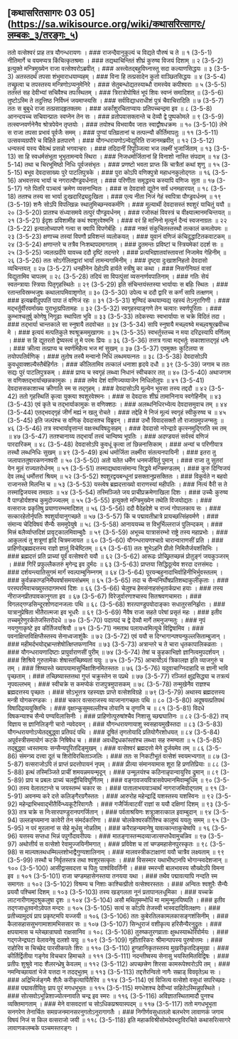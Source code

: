 ## [कथासरितसागरः 03 05] (https://sa.wikisource.org/wiki/कथासरित्सागरः/लम्बकः_३/तरङ्गः_५)

ततो वत्सेश्वरं प्राह तत्र यौगन्धरायणः । ### राजन्दैवानुकूल्यं च विद्यते पौरुषं च ते ॥ १ (3-5-1)
नीतिमार्गे च वयमप्यत्र किंचित्कृतश्रमाः । ### तद्यथाचिन्तितं शीघ्रं कुरुष्व विजयं दिशाम् ॥ २ (3-5-2)
इत्युक्ते मन्त्रिमुख्येन राजा वत्सेश्वरोऽब्रवीत् । ### अस्त्वेतद्बहुविघ्नास्तु सदा कल्याणसिद्धयः ॥ ३ (3-5-3)
अतस्तदर्थं तपसा शंभुमाराधयाम्यहम् । ### विना हि तत्प्रसादेन कुतो वाञ्छितसिद्धयः ॥ ४ (3-5-4)
तच्छ्रुत्वा च तपस्तस्य मन्त्रिणोऽप्यनुमेनिरे । ### सेतुबन्धोद्यतस्याब्धौ रामस्येव कपीश्वराः ॥ ५ (3-5-5)
ततस्तं सह देवीभ्यां सचिवैश्च तपःस्थितम् । ### त्रिरात्रोपोषितं भूपं शिवः स्वप्नं समादिशत् ॥  (3-5-6)
तुष्टोऽस्मि ते तदुत्तिष्ठ निर्विघ्नं जयमाप्स्यसि । ### सर्वविद्याधराधीशं पुत्रं चैवाचिरादिति ॥ ७ (3-5-7)
ततः स बुबुधे राजा तत्प्रसादहृतक्लमः । ### अर्कांशुरचिताप्यायः प्रतिपच्चन्द्रमा इव ॥ ८ (3-5-8)
आनन्दयच्च सचिवान्प्रातः स्वप्नेन तेन सः । ### व्रतोपवासक्लान्ते च देव्यौ द्वे पुष्पकोमले ॥ ९ (3-5-9)
तत्स्वप्नवर्णनेनैव श्रोत्रपेयेन तृप्तयोः । ### तयोश्च विभवायैव जातः स्वाद्वौषधक्रमः ॥ १० (3-5-10)
लेभे स राजा तपसा प्रभावं पूर्वजैः समम् । ### पुण्यां पतिव्रतानां च तत्पत्न्यौ कीर्तिमापतुः ॥ ११ (3-5-11)
उत्सवव्यग्रपौरे च विहिते व्रतपारणे । ### यौगन्धरायणोऽन्येद्युरिति राजानमब्रवीत् ॥ १२ (3-5-12)
धन्यस्त्वं यस्य चैवेत्थं प्रसन्नो भगवान्हरः । ### तदिदानीं रिपूञ्जित्वा भज लक्ष्मीं भुजार्जिताम् ॥ १३ (3-5-13)
सा हि स्वधर्मसंभूता भूभृतामन्वये स्थिरा । ### निजधर्मार्जितानां हि विनाशो नास्ति संपदाम् ॥ १४ (3-5-14)
तथा च चिरभूमिष्ठो निधिः पूर्वजसंभृतः । ### प्रणष्टो भवता प्राप्तः किं चात्रैतां कथां शृणु ॥ १५ (3-5-15)
बभूव देवदासाख्यः पुरे पाटलिपुत्रके । ### पुरा कोऽपि वणिक्पुत्रो महाधनकुलोद्गतः ॥ १६ (3-5-16)
अभवत्तस्य भार्या च नगरात्पौण्ड्रवर्धनात् । ### परिणीता समृद्धस्य कस्यापि वणिजः सुता ॥ १७ (3-5-17)
गते पितरि पञ्चत्वं क्रमेण व्यसनान्वितः । ### स देवदासो द्यूतेन सर्वं धनमहारयत् ॥ १८ (3-5-18)
ततश्च तस्य सा भार्या दुःखदारिद्र्यदुःखिता । ### एत्य नीता निजं गेहं स्वपित्रा पौण्ड्रवर्धनम् ॥ १९ (3-5-19)
शनैः सोऽपि विपत्खिन्नः स्थातुमिच्छन्स्वकर्मणि । ### मूल्यार्थी देवदासस्तं श्वशुरं याचितुं ययौ ॥ २० (3-5-20)
प्रातश्च संध्यासमये तत्पुरं पौण्ड्रवर्धनम् । ### रजोरूक्षं विवस्त्रं च वीक्ष्यात्मानमचिन्तयत् ॥ २१ (3-5-21)
ईदृशः प्रविशामीह कथं श्वशुरवेश्मनि । ### वरं हि मानिनो मृत्युर्न दैन्यं स्वजनाग्रतः ॥ २२ (3-5-22)
इत्यालोच्यापणे गत्वा स क्वापि विपणेर्बहिः । ### नक्तं संकुचितस्तस्थौ तत्कालं कमलोपमः ॥ २३ (3-5-23)
क्षणाच्च तस्यां विपणौ प्रविशन्तं व्यलोकयत् । ### युवानं वणिजं कंचिदुद्धाटितकवाटकम् ॥ २४ (3-5-24)
क्षणान्तरे च तत्रैव निःशब्दपदमागताम् । ### द्रुतमन्तः प्रविष्टां च स्त्रियमेकां ददर्श सः ॥ २५ (3-5-25)
ज्वलत्प्रदीपे यावच्च ददौ दृष्टिं तदन्तरे । ### प्रत्यभिज्ञातवांस्तावत्तां निजामेव गेहिनीम् ॥ २६ (3-5-26)
ततः सोऽर्गलितद्वारां भार्यां तामन्यगामिनीम् । ### दृष्ट्वा दुःखाशनिहतो देवदासो व्यचिन्तयत् ॥ २७ (3-5-27)
धनहीनेन देहोऽपि हार्यते स्त्रीषु का कथा । ### निसर्गनियतं वासां विद्युतामिव चापलम् ॥ २८ (3-5-28)
तदियं सा विपत्पुंसां व्यसनार्णवपातिनाम् । ### गतिः सेयं स्वतन्त्रायाः स्त्रियाः पितृगृहस्थितेः ॥ २९ (3-5-29)
इति संचिन्तयंस्तस्या भार्यायाः स बहिः स्थितः । ### रतान्तविस्रम्भजुषः कथालापमिवाशृणोत् ॥ ३० (3-5-30)
उपेत्य च ददौ द्वारि स कर्णं सापि तत्क्षणम् । ### इत्यब्रवीदुपपतिं पापा तं वणिजं रहः ॥ ३१ (3-5-31)
शृण्विदं कथयाम्यद्य रहस्यं तेऽनुरागिणी । ### मद्भर्तुर्वीरवर्माख्यः पुराभूत्प्रपितामहः ॥ ३२ (3-5-32)
स्वगृहस्याङ्गणे तेन चत्वारः स्वर्णपूरिताः । ### कुम्भाश्चतुर्षु कोणेषु निगूढाः स्थापिता भुवि ॥ ३३ (3-5-33)
तदेकस्याः स्वभार्यायाः स चक्रे विदितं तदा । ### तद्भार्या चान्तकाले सा स्नुषायै तदवोचत ॥ ३४ (3-5-34)
सापि स्नुषायै मच्छ्वश्र्वे मच्छ्वश्रूरब्रवीच्च मे । ### इत्ययं मत्पतिकुले श्वश्रूक्रममुखागमः ॥ ३५ (3-5-35)
स्वभर्तुस्तच्च न मया दरिद्रस्यापि वर्णितम् । ### स हि द्यूतरतो द्वेष्यस्त्वं तु मे परमः प्रियः ॥ ३६ (3-5-36)
तत्तत्र गत्वा मद्भर्तुः सकाशात्तद्गृहं धनैः । ### क्रीत्वा तत्प्राप्य च स्वर्णमिहैत्य भज मां सुखम् ॥ ३७ (3-5-37)
एवमुक्तः कुटिलया स तयोपपतिर्वणिक् । ### तुतोष तस्यै मन्वानो निधिं लब्धमयत्नतः ॥ ३८ (3-5-38)
देवदासोऽपि कुवधूवाक्शल्यैस्तैर्बहिर्गतः । ### कीलितामिव तत्कालं धनाशा हृदये दधौ ॥ ३९ (3-5-39)
जगाम च ततः सद्यः पुरं पाटलिपुत्रकम् । ### प्राप्य च स्वगृहं लब्ध्वा निधानं स्वीचकार तत् ॥ ४० (3-5-40)
अथाजगाम स वणिक्तद्भार्याच्छन्नकामुकः । ### तमेव देशं वाणिज्यव्याजेन निधिलोलुपः ॥ ४१ (3-5-41)
देवदाससकाशाच्च क्रीणाति स्म स तद्गृहम् । ### देवदासोऽपि मूल्येन भूयसा तस्य तद्ददौ ॥ ४२ (3-5-42)
ततो गृहस्थितिं कृत्वा युक्त्या श्वशुरवेश्मनः । ### स देवदासः शीघ्रं तामानिनाय स्वगेहिनीम् ॥ ४३ (3-5-43)
एवं कृते च तद्भार्याकामुकः स वणिक्शठः । ### अलब्धनिधिरभ्येत्य देवदासमुवाच तम् ॥ ४४ (3-5-44)
एतद्भवद्गृहं जीर्णं मह्यं न खलु रोचते । ### तद्देहि मे निजं मूल्यं स्वगृहं स्वीकुरुष्व च ॥ ४५ (3-5-45)
इति जल्पंश्च स वणिक् देवदासश्च विब्रुवन् । ### उभौ विवादसक्तौ तौ राजाग्रमुपजग्मतुः ॥ ४६ (3-5-46)
तत्र स्वभार्यावृत्तान्तं वक्षःस्थविषदुःसहम् । ### देवदासो नरेन्द्राग्रे कृत्स्नमुद्गिरति स्म तम् ॥ ४७ (3-5-47)
ततश्चानाय्य तद्भार्यां तत्त्वं चान्विष्य भूपतिः । ### अदण्डयत्तं सर्वस्वं वणिजं पारदारिकम् ॥ ४८ (3-5-48)
देवदासोऽपि कुवधूं कृत्वा तां छिन्ननासिकाम् । ### अन्यां च परिणीयात्र तस्थौ लब्धनिधिः सुखम् ॥ ४९ (3-5-49)
इत्थं धर्मार्जिता लक्ष्मीरा संतत्यनपायिनी । ### इतरा तु जलापाततुषारकणनश्वरी ॥ ५० (3-5-50)
अतो यतेत धर्मेण धनमर्जयितुं पुमान् । ### राजा तु सुतरां येन मूलं राज्यतरोर्धनम् ॥ ५१ (3-5-51)
तस्माद्यथावत्संमान्य सिद्धये मन्त्रिमण्डलम् । ### कुरु दिग्विजयं देव लब्धुं धर्मोत्तरां श्रियम् ॥ ५२ (3-5-52)
श्वशुरद्वयबन्धूनां प्रसक्तानुप्रसक्तितः । ### विकुर्वते न बहवो राजानस्ते मिलन्ति च ॥ ५३ (3-5-53)
यस्त्वेष ब्रह्मदत्ताख्यो वाराणस्यां महीपतिः । ### नित्यं वैरी स ते तस्माद्विजयस्व तमग्रतः ॥ ५४ (3-5-54)
तस्मिञ्जिते जय प्राचीप्रक्रमेणाखिला दिशः । ### उच्चैः कुरुष्व वै पाण्डोर्यशश्च कुमुदोज्ज्वलम् ॥ ५५ (3-5-55)
इत्युक्तो मन्त्रिमुख्येन तथेति विजयोद्यतः । ### वत्सराजः प्रकृतिषु प्रयाणारम्भमादिशत् ॥ ५६ (3-5-56)
ददौ वैदेहदेशे च राज्यं गोपालकाय सः । ### सत्कारहेतोर्नृपतिः श्वशुर्यायानुगच्छते ॥ ५७ (3-5-57)
किं च पद्मावतीभ्रात्रे प्रायच्छत्सिंहवर्मणे । ### संमान्य चेदिविषयं सैन्यैः सममुपेयुषे ॥ ५८ (3-5-58)
आनाययच्च स विभुर्भिल्लराजं पुलिन्दकम् । ### मित्त्रं बलैर्व्याप्तदिशं प्रावृट्कालमिवाम्बुदैः ॥ ५९ (3-5-59)
अभूच्च यात्रासंरम्भो राष्ट्रे तस्य महाप्रभोः । ### आकुलत्वं तु शत्रूणां हृदि चित्रमजायत ॥ ६० (3-5-60)
यौगन्धरायणश्चाग्रे चारान्वाराणसीं प्रति । ### प्राहिणोद्ब्रह्मदत्तस्य राज्ञो ज्ञातुं विचेष्टितम् ॥ ६१ (3-5-61)
ततः शुभेऽहनि प्रीतो निमित्तैर्जयशंसिभिः । ### ब्रह्मदत्तं प्रति प्राच्यां पूर्वं वत्सेश्वरो ययौ ॥ ६२ (3-5-62)
आरूढः प्रोच्छ्रितच्छत्त्रं प्रोतुङ्गं जयकुञ्जरम् । ### गिरिं प्रफुल्लैकतरुं मृगेन्द्र इव दुर्मदः ॥ ६३ (3-5-63)
प्राप्तया सिद्धिदूत्येव शरदा दत्तसंमदः । ### दर्शयन्त्यातिसुगमं मार्गं स्वल्पाम्बुनिम्नगम् ॥ ६४ (3-5-64)
पूरयन्बहुनादाभिर्वाहिनीभिर्भुवस्तलम् । ### कुर्वन्नकाण्डनिर्मेघवर्षासमयसंभ्रमम् ॥ ६५ (3-5-65)
तदा च सैन्यनिर्घोषप्रतिशब्दाकुलीकृताः । ### परस्परमिवाचख्युस्तदागमभयं दिशः ॥ ६६ (3-5-66)
चेलुश्च हेमसंनाहसंभृतार्कप्रभा हयाः । ### तस्य नीराजनप्रीतपावकानुगता इव ॥ ६७ (3-5-67)
विरेजुर्वारणाश्चास्य सितश्रवणचामराः । ### विगलद्गण्डसिन्दूरशोणदानजलाः पथि ॥ ६८ (3-5-68)
शरत्पाण्डुपयोदाङ्काः सधातुरसनिर्झराः । ### यात्रानुप्रेषिता भीतैरात्मजा इव भूधरैः ॥ ६९ (3-5-69)
नैवैष राजा सहते परेषां प्रसृतं महः । ### इतीव तच्चमूरेणुरर्कतेजस्तिरोदधे ॥ ७० (3-5-70)
पदात्पदं च द्वे देव्यौ मार्गे तमनुजग्मतुः । ### नृपं नयगुणाकृष्टे इव कीर्तिजयश्रियौ ॥ ७१ (3-5-71)
नमताथ पलायध्वमित्यूचे विद्विषामिव । ### पवनाक्षिप्तविक्षिप्तैस्तस्य सेनाध्वजाशुंकैः ॥ ७२ (3-5-72)
एवं ययौ स दिग्भागान्पश्यन्फुल्लसिताम्बुजान् । ### महीमर्दभयोद्भ्रान्तशेषोत्क्षिप्तफणानिव ॥ ७३ (3-5-73)
अत्रान्तरे च ते चारा धृतकापालिकव्रताः । ### यौगन्धरायणादिष्टाः प्रापुर्वाराणसीं पुरीम् ॥ ७४ (3-5-74)
तेषां च कुहकाभिज्ञो ज्ञानित्वमुपदर्शयन् । ### शिश्रिये गुरुतामेकः शेषास्तच्छिष्यतां ययुः ॥ ७५ (3-5-75)
आचार्योऽयं त्रिकालज्ञ इति व्याजगुरुं च तम् । ### शिष्यास्ते ख्यापयामासुर्भिक्षाशिनमितस्ततः ॥ ७६ (3-5-76)
यदुवाचाग्निदाहादि स ज्ञानी भावि पृच्छताम् । ### तच्छिष्यास्तत्तथा गुप्तं चक्रुस्तेन स पप्रथे ॥ ७७ (3-5-77)
रञ्जितं क्षुद्रसिद्ध्या च तत्रत्यं नृपवल्लभम् । ### स्वीचक्रे स कमप्येकं राजपुत्रमुपासकम् ॥ ७८ (3-5-78)
तन्मुखेनैव राज्ञश्च ब्रह्मदत्तस्य पृच्छतः । ### सोऽभूत्तत्र रहस्यज्ञः प्राप्ते वत्सेशविग्रहे ॥ ७९ (3-5-79)
अथास्य ब्रह्मदत्तस्य मन्त्री योगकरण्डकः । ### चकार वत्सराजस्य व्याजानागच्छतः पथि ॥ ८० (3-5-80)
अदूषयत्प्रतिपथं विषादिद्रव्ययुक्तिभिः । ### वृक्षान्कुसुमवल्लीश्च तोयानि च तृणानि च ॥ ८१ (3-5-81)
विदधे विषकन्याश्च सैन्ये पण्यविलासिनीः । ### प्राहिणोत्पुरुषांश्चैव निशासु च्छद्मघातिनः ॥ ८२ (3-5-82)
तच् विज्ञाय स ज्ञानिलिङ्गी चारो न्यवेदयन् । ### यौगन्धरायणायाशु स्वसहायमुखैस्तदा ॥ ८३ (3-5-83)
यौगन्धरायणोऽप्येतद्बुद्ध्वा प्रतिपदं पथि । ### दूषितं तृणतोयादि प्रतियोगैरशोधयत् ॥ ८४ (3-5-84)
अपूर्वस्त्रीसमायोगं कटके निषिषेध च । ### अवधीद्वधकांस्तांश्च लब्ध्वा सह रुमण्वता ॥ ५ (3-5-85)
तद्बुद्ध्वा ध्वस्तमायः सन्सैन्यपूरितदिङ्मुखम् । ### वत्सेश्वरं ब्रह्मदत्तो मेने दुर्जयमेव तम् ॥ ८६ (3-5-86)
संमन्त्र्य दत्त्वा दूतं च शिरोविरचिताञ्जलिः । ### ततः स निकटीभूतं वत्सेशं स्वयमभ्यगात् ॥ ८७ (3-5-87)
वत्सराजोऽपि तं प्राप्तं प्रदत्तोपायनं नृपम् । ### प्रीत्या संमानयामास शूरा हि प्रणतिप्रियाः ॥ ८८ (3-5-88)
इत्थं तस्मिञ्जिते प्राचीं शमयन्नमयन्मृदून् । ### उन्मूलयंश्च कठिनान्नृपान्वायुरिव द्रुमान् ॥ ८९ (3-5-89)
प्राप च प्रबलः प्राच्यं चलद्वीचिविघूर्णितम् । ### वङ्गावजयवित्रासवेपमानमिवाम्बुधिम् ॥ ९० (3-5-90)
तस्य वेलातटान्ते च जयस्तम्भं चकार सः । ### पातालाभययाञ्चार्थं नागराजमिवोद्गतम् ॥ ९१ (3-5-91)
अवनम्य करे दत्ते कलिङ्गैरग्रगैस्ततः । ### आरुरोह महेन्द्राद्रिं यशस्तस्य यशस्विनः ॥ ९२ (3-5-92)
महेन्द्राभिभवाद्भीतैर्विन्ध्यकूटैरिवागतैः । ### गजैर्जित्वाटवीं राज्ञां स ययौ दक्षिणां दिशम् ॥ ९३ (3-5-93)
तत्र चक्रे स निःसारपाण्डुरानपगर्जितान् । ### पर्वताश्रयिणः शत्रूञ्शरत्काल इवाम्बुदान् ॥ ९४ (3-5-94)
उल्लङ्घ्यमाना कावेरी तेन संमर्दकारिणा । ### चोलकेश्वरकीर्तिश्च कालुष्यं ययतुः समम् ॥ ९५ (3-5-95)
न परं मुरलानां स सेहे मूर्धसु नोन्नतिम् । ### करैराहन्यमानेषु यावत्कान्ताकुचेष्वपि ॥ १६ (3-5-96)
यत्तस्य सप्तधा भिन्नं पपुर्गोदावरीपयः । ### मातङ्गास्तन्मदव्याजात्सप्तधैवामुचन्निव ॥ ९७ (3-5-97)
अथोत्तीर्य स वत्सेशो रेवामुज्जयिनीमगात् । ### प्रविवेश च तां चण्डमहासेनपुरस्कृतः ॥ ९८ (3-5-98)
स माल्यश्लथधम्मिल्लशोभाद्वैगुण्यशालिनाम् । ### मालवस्त्रीकटाक्षाणां ययौ चात्रैव लक्ष्यताम् ॥ ९९ (3-5-99)
तस्थौ च निर्वृतस्तत्र तथा श्वशुरसत्कृतः । ### विसस्मार यथाभीष्टानपि भोगान्स्वदेशजान् ॥ १०० (3-5-100)
आसीद्वासवदत्ता च पितुः पार्श्वविवर्तिनी । ### स्मरन्ती बालभावस्य सौख्येऽपि विमना इव ॥ १०१ (3-5-101)
राजा चण्डमहासेनस्तया तनयया यथा । ### तथैव पद्मावत्यापि नन्दति स्म समागतः ॥ १०२ (3-5-102)
विश्रम्य च निशाः काश्चित्प्रीतो वत्सेश्वरस्ततः । ### अन्वितः श्वशुरैः सैन्यैः प्रययौ पश्चिमां दिशम् ॥ १०३ (3-5-103)
तस्य खड्गलता नूनं प्रतापानलधूमिका । ### यच्चक्रे लाटनारीणामुदश्रुकलुषा दृशः ॥ १०४ (3-5-104)
असौ मथितुमम्भोधिं मा मामुन्मूलयिष्यति । ### इतीव तद्गजाधूतवनोऽवेपत मन्दरः ॥ १०५ (3-5-105)
सत्यं स कोऽपि तेजस्वी भास्वदादिविलक्षणः । ### प्रतीच्यामुदयं प्राप प्रकृष्टमपि यज्जयी ॥ १०६ (3-5-106)
ततः कुबेरतिलकामलकासङ्गशंसिनीम् । ### कैलासहाससुभगामाशामभिससार सः ॥ १०७ (3-5-107)
सिन्धुराजं वशीकृत्य हरिसैन्यैरनुद्रुतः । ### क्षपयामास च म्लेच्छान्राघवो राक्षसानिव ॥ १०८ (3-5-108)
तुरुष्कतुरगव्राताः क्षुब्धस्याब्धेरिवोर्मयः । ### गद्गजेन्द्रघटा वेलावनेषु दलशो ययुः ॥ १०९ (3-5-109)
गृहीतारिकरः श्रीमान्पापस्य पुरुषोत्तमः । ### राहोरिव स चिच्छेद पारसीकपतेः शिरः ॥ ११० (3-5-110)
हूणहानिकृतस्तस्य मुखरीकृतदिङ्मुखा । ### कीर्तिर्द्वितीया गङ्गेव विचचार हिमाचले ॥ १११ (3-5-111)
नदन्तीष्वस्य सेनासु भयस्तिमितविद्विषः । ### प्रतीपः शुश्रुवे नादः शैलरन्ध्रेषु केवलम् ॥ ११२ (3-5-112)
अपच्छत्त्रेण शिरसा कामरूपेश्वरोऽपि तम् । ### नमन्विच्छायतां भेजे यत्तदा न तदद्भुतम् ॥ ११३ (3-5-113)
तद्दत्तैरन्वितो नागैः सम्राड् विववृतेऽथ सः । ### अद्रिभिर्जङ्गमैः शैलैः करीकृत्यार्पितैरिव ॥ ११४ (3-5-114)
एवं विजित्य वत्सेशो वसुधां सपरिच्छदः । ### पद्मावतीपितुः प्राप पुरं मगधभूभृतः ॥ ११५ (3-5-115)
मगधेशश्च देवीभ्यां सहितेऽस्मिन्नुपस्थिते । ### सोत्सवोऽभून्निशाज्योत्स्नावति चन्द्र इव स्मरः ॥ ११६ (3-5-116)
अविज्ञातस्थितामादौ पुनश्च व्यक्तिमागताम् । ### मेने वासवदत्तां च सोऽधिकप्रश्रयास्पदम् ॥ ११७ (3-5-117)
ततो मगधभूभृता सनगरेण तेनार्चितः समग्रजनमानसरनुगतोऽनुरागागतैः । ### निगीर्णवसुधातलो बलभरेण लावाणकं जगाम विषयं निजं स किल वत्सराजो जयी ॥ ११८ (3-5-118)
इति महाकविश्रीसोमदेवभट्टविरचिते कथासरित्सागरे लावाणकलम्बके पञ्चमस्तरङ्गः । 
